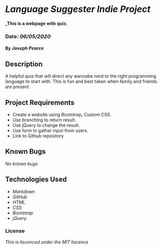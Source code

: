# _Language Suggester Indie Project_

#### _This is a webpage with quiz.  
### Date: _06/05/2020_

#### By _**Joseph Pearce**_

## Description

A helpful quiz that will direct any wannabe nerd to the right programming language to start with. This is fun and best taken when family and friends are present.  
 

## Project Requirements

* Create a website using Bootstrap, Custom CSS. 
* Use branching to return result.
* Use jQuery to change the result. 
* Use form to gather input from users.
* Link to Github repository



## Known Bugs

_No known bugs_

## Technologies Used

* _Markdown_
* _GitHub_
* _HTML_
* _CSS_ 
* _Bootstrap_
* _jQuery_


### License

*This is liscenced under the MIT liscence*
